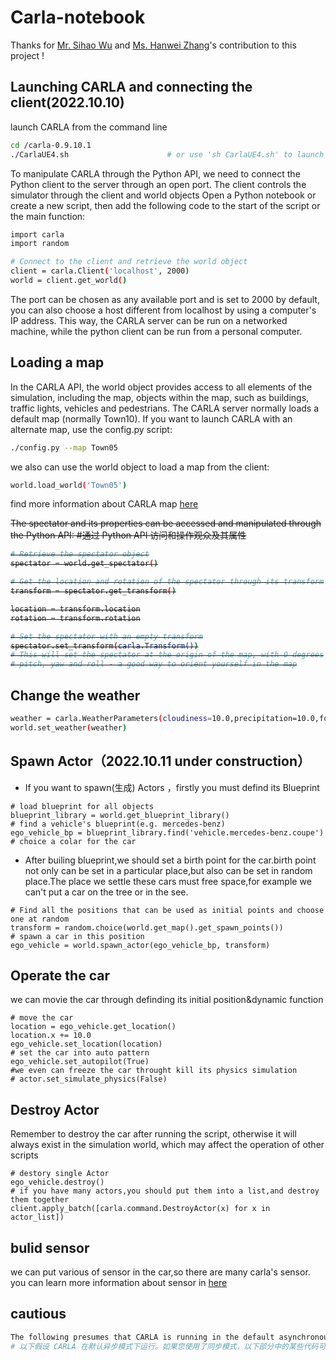 # Carla-notebook
Thanks for [Mr. Sihao Wu](https://github.com/WilliamWu96) and [Ms. Hanwei Zhang](https://github.com/hanwei0912)'s contribution to this project !


## Launching CARLA and connecting the client(2022.10.10)

launch CARLA from the command line
```bash
cd /carla-0.9.10.1
./CarlaUE4.sh                      # or use 'sh CarlaUE4.sh' to launch it
``` 

To manipulate CARLA through the Python API, we need to connect the Python client to the server through an open port. The client controls the simulator through the client and world objects Open a Python notebook or create a new script, then add the following code to the start of the script or the main function:
```bash
import carla
import random

# Connect to the client and retrieve the world object
client = carla.Client('localhost', 2000)
world = client.get_world()
```

The port can be chosen as any available port and is set to 2000 by default, you can also choose a host different from localhost by using a computer's IP address. This way, the CARLA server can be run on a networked machine, while the python client can be run from a personal computer. 

## Loading a map
In the CARLA API, the world object provides access to all elements of the simulation, including the map, objects within the map, such as buildings, traffic lights, vehicles and pedestrians. The CARLA server normally loads a default map (normally Town10). If you want to launch CARLA with an alternate map, use the config.py script:
```bash
./config.py --map Town05 
```

we also can use the world object to load a map from the client:
```bash
world.load_world('Town05')
```
find more information about CARLA map [here](https://carla.readthedocs.io/en/latest/core_map/) 


<s> The spectator and its properties can be accessed and manipulated through the Python API: 
#通过 Python API 访问和操作观众及其属性
```bash
# Retrieve the spectator object
spectator = world.get_spectator()

# Get the location and rotation of the spectator through its transform
transform = spectator.get_transform()

location = transform.location
rotation = transform.rotation

# Set the spectator with an empty transform
spectator.set_transform(carla.Transform())
# This will set the spectator at the origin of the map, with 0 degrees
# pitch, yaw and roll - a good way to orient yourself in the map
```
</s>

## Change the weather
```bash
weather = carla.WeatherParameters(cloudiness=10.0,precipitation=10.0,fog_density=10.0)
world.set_weather(weather)
```

## Spawn Actor（2022.10.11  under construction）
* If you want to spawn(生成) Actors ，firstly you must defind its Blueprint
```
# load blueprint for all objects
blueprint_library = world.get_blueprint_library()
# find a vehicle's blueprint(e.g. mercedes-benz)
ego_vehicle_bp = blueprint_library.find('vehicle.mercedes-benz.coupe')
# choice a colar for the car
```

* After builing blueprint,we should set a birth point for the car.birth point not only can be set in a particular place,but also can be set in random place.The place we settle these cars must free space,for example we can't put a car on the tree or in the see.
```
# Find all the positions that can be used as initial points and choose one at random
transform = random.choice(world.get_map().get_spawn_points())
# spawn a car in this position
ego_vehicle = world.spawn_actor(ego_vehicle_bp, transform)
```
## Operate the car
we can movie the car through definding its initial position&dynamic function
```
# move the car
location = ego_vehicle.get_location()
location.x += 10.0
ego_vehicle.set_location(location)
# set the car into auto pattern
ego_vehicle.set_autopilot(True)
#we even can freeze the car throught kill its physics simulation
# actor.set_simulate_physics(False)
```

## Destroy Actor
Remember to destroy the car after running the script, otherwise it will always exist in the simulation world, which may affect the operation of other scripts
```
# destory single Actor
ego_vehicle.destroy()
# if you have many actors,you should put them into a list,and destroy them together
client.apply_batch([carla.command.DestroyActor(x) for x in actor_list])
```

## bulid sensor 
we can put various of sensor in the car,so there are many carla's sensor.  
you can learn more information about sensor in [here](https://carla.readthedocs.io/en/latest/python_api/)

## cautious
```bash
The following presumes that CARLA is running in the default asynchronous mode. If you have engaged synchronous mode, some of the code in the following sections might not work as expected.
# 以下假设 CARLA 在默认异步模式下运行。如果您使用了同步模式，以下部分中的某些代码可能无法按预期工作。
```
